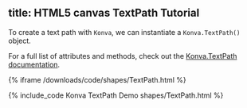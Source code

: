 title: HTML5 canvas TextPath Tutorial
---

To create a text path with `Konva`, we can instantiate a `Konva.TextPath()` object.

For a full list of attributes and methods, check out the [Konva.TextPath documentation](https://konvajs.github.io/api/Konva.TextPath.html).

{% iframe /downloads/code/shapes/TextPath.html %}

{% include_code Konva TextPath Demo shapes/TextPath.html %}

